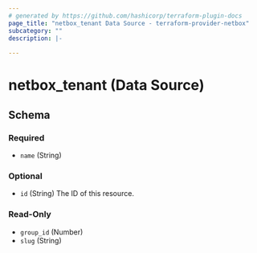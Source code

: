 ```yaml
---
# generated by https://github.com/hashicorp/terraform-plugin-docs
page_title: "netbox_tenant Data Source - terraform-provider-netbox"
subcategory: ""
description: |-
  
---
```


# netbox_tenant (Data Source)





<!-- schema generated by tfplugindocs -->
## Schema

### Required

- `name` (String)

### Optional

- `id` (String) The ID of this resource.

### Read-Only

- `group_id` (Number)
- `slug` (String)


